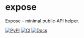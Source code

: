 # expose
Expose – minimal public‑API helper.

[![PyPI](https://img.shields.io/pypi/v/expose.svg)](https://pypi.org/project/exposepy/)
[![CI](https://github.com/El3ssar/expose/actions/workflows/ci.yml/badge.svg)](https://github.com/El3ssar/expose/actions/workflows/ci.yml)
[![Docs](https://img.shields.io/badge/docs-online-brightgreen.svg)](https://El3ssar.github.io/expose/)

